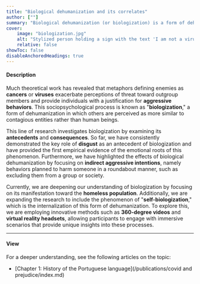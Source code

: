 ```yaml
---
title: "Biological dehumanization and its correlates" 
author: [""]
summary: "Biological dehumanization (or biologization) is a form of dehumanization in which others are perceived as viruses and contagious entities rather than human beings. The present line of research explores this phenomenon by investigating its antecedents and consequences through correlational and experimental studies."
cover:
    image: "biologization.jpg"
    alt: "Stylized person holding a sign with the text 'I am not a virus'"
    relative: false
showToc: false
disableAnchoredHeadings: true
---
```


#### Description

Much theoretical work has revealed that metaphors defining enemies as **cancers** or **viruses** exacerbate perceptions of threat toward outgroup members and provide individuals with a justification for **aggressive behaviors**. This sociopsychological process is known as "**biologization**," a form of dehumanization in which others are perceived as more similar to contagious entities rather than human beings.

This line of research investigates biologization by examining its **antecedents** and **consequences**. So far, we have consistently demonstrated the key role of **disgust** as an antecedent of biologization and have provided the first empirical evidence of the emotional roots of this phenomenon. Furthermore, we have highlighted the effects of biological dehumanization by focusing on **indirect aggressive intentions**, namely behaviors planned to harm someone in a roundabout manner, such as excluding them from a group or society.

Currently, we are deepening our understanding of biologization by focusing on its manifestation toward the **homeless population**. Additionally, we are expanding the research to include the phenomenon of "**self-biologization**," which is the internalization of this form of dehumanization. To explore this, we are employing innovative methods such as **360-degree videos** and **virtual reality headsets**, allowing participants to engage with immersive scenarios that provide unique insights into these processes.

------------------------------------------------------------------------

#### View

For a deeper understanding, see the following articles on the topic: 

-   [Chapter 1: History of the Portuguese language](/publications/covid and prejudice/index.md)

